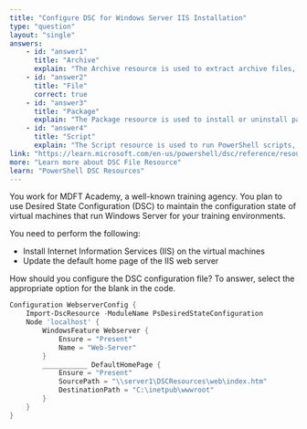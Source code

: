 ```yaml
---
title: "Configure DSC for Windows Server IIS Installation"
type: "question"
layout: "single"
answers:
    - id: "answer1"
      title: "Archive"
      explain: "The Archive resource is used to extract archive files, not to copy individual files like a web page."
    - id: "answer2"
      title: "File"
      correct: true
    - id: "answer3"
      title: "Package"
      explain: "The Package resource is used to install or uninstall packages using package managers, not for copying individual files."
    - id: "answer4"
      title: "Script"
      explain: "The Script resource is used to run PowerShell scripts, not specifically for file operations that can be handled by the File resource."
link: "https://learn.microsoft.com/en-us/powershell/dsc/reference/resources/windows/fileresource"
more: "Learn more about DSC File Resource"
learn: "PowerShell DSC Resources"
---
```


You work for MDFT Academy, a well-known training agency. You plan to use Desired State Configuration (DSC) to maintain the configuration state of virtual machines that run Windows Server for your training environments.

You need to perform the following:
* Install Internet Information Services (IIS) on the virtual machines
* Update the default home page of the IIS web server

How should you configure the DSC configuration file? To answer, select the appropriate option for the blank in the code.

```powershell
Configuration WebserverConfig {
    Import-DscResource -ModuleName PsDesiredStateConfiguration
    Node 'localhost' {
        WindowsFeature Webserver {
            Ensure = "Present"
            Name = "Web-Server"
        }
        ___________ DefaultHomePage {
            Ensure = "Present"
            SourcePath = "\\server1\DSCResources\web\index.htm"
            DestinationPath = "C:\inetpub\wwwroot"
        }
    }
}
```
